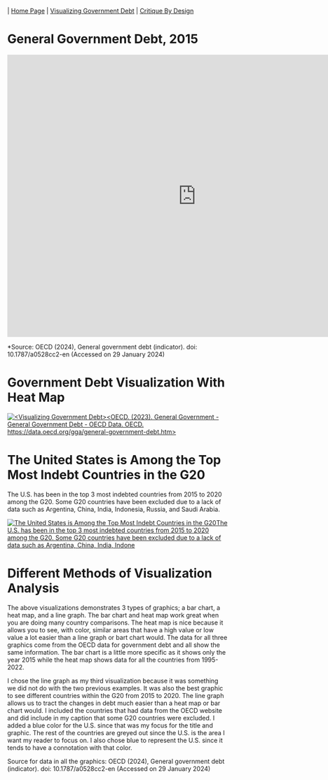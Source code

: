 | [Home Page](https://nataliah24.github.io/Hernandez-Berrios-Portfolio/) | [Visualizing Government Debt](datavisualization.md) | [Critique By Design](critiquebydesign.md) 
# General Government Debt, 2015
<iframe src="https://data.oecd.org/chart/7kig" width="860" height="645" style="border: 0" mozallowfullscreen="true" webkitallowfullscreen="true" allowfullscreen="true">OECD Chart: General government debt, Total, % of GDP, Annual, 2015</iframe>

*Source: OECD (2024), General government debt (indicator). doi: 10.1787/a0528cc2-en (Accessed on 29 January 2024)
# Government Debt Visualization With Heat Map
<div class='tableauPlaceholder' id='viz1706396552901' style='position: relative'><noscript><a href='#'><img alt='&lt;Visualizing Government Debt&gt;&lt;OECD. (2023). General Government - General Government Debt - OECD Data. OECD. https:&#47;&#47;data.oecd.org&#47;gga&#47;general-government-debt.htm&gt; 'src='https:&#47;&#47;public.tableau.com&#47;static&#47;images&#47;Vi&#47;VisualizingGovernmentDebt&#47;Sheet1&#47;1_rss.png' style='border: none' /></a></noscript><object class='tableauViz'  style='display:none;'><param name='host_url' value='https%3A%2F%2Fpublic.tableau.com%2F' /> <param name='embed_code_version' value='3' /> <param name='site_root' value='' /><param name='name' value='VisualizingGovernmentDebt&#47;Sheet1' /><param name='tabs' value='no' /><param name='toolbar' value='yes' /><param name='static_image' value='https:&#47;&#47;public.tableau.com&#47;static&#47;images&#47;Vi&#47;VisualizingGovernmentDebt&#47;Sheet1&#47;1.png' /> <param name='animate_transition' value='yes' /><param name='display_static_image' value='yes' /><param name='display_spinner' value='yes' /><param name='display_overlay' value='yes' /><param name='display_count' value='yes' /><param name='language' value='en-US' /></object></div><script type='text/javascript'>var divElement = document.getElementById('viz1706396552901');var vizElement = divElement.getElementsByTagName('object')[0];          vizElement.style.width='100%';vizElement.style.height=(divElement.offsetWidth*0.75)+'px';var scriptElement = document.createElement('script');                  scriptElement.src = 'https://public.tableau.com/javascripts/api/viz_v1.js';vizElement.parentNode.insertBefore(scriptElement, vizElement);</script>

# The United States is Among the Top Most Indebt Countries in the G20
The U.S. has been in the top 3 most indebted countries from 2015 to 2020 among the G20. Some G20 countries have been excluded due to a lack of data such as Argentina, China, India, Indonesia, Russia, and Saudi Arabia.

<div class='tableauPlaceholder' id='viz1706400563433' style='position: relative'><noscript><a href='#'><img alt='The United States is Among the Top Most Indebt Countries in the G20The U.S. has been in the top 3 most indebted countries from 2015 to 2020 among the G20. Some G20 countries have been excluded due to a lack of data such as Argentina, China, India, Indone 'src='https:&#47;&#47;public.tableau.com&#47;static&#47;images&#47;Th&#47;TheUSisAmongtheTopMostIndebtCountriesintheG20&#47;Sheet2&#47;1_rss.png' style='border: none' /></a></noscript><object class='tableauViz'  style='display:none;'><param name='host_url' value='https%3A%2F%2Fpublic.tableau.com%2F' /> <param name='embed_code_version' value='3' /> <param name='site_root' value='' /><param name='name' value='TheUSisAmongtheTopMostIndebtCountriesintheG20&#47;Sheet2' /><param name='tabs' value='no' /><param name='toolbar' value='yes' /><param name='static_image'value='https:&#47;&#47;public.tableau.com&#47;static&#47;images&#47;Th&#47;TheUSisAmongtheTopMostIndebtCountriesintheG20&#47;Sheet2&#47;1.png' /> <param name='animate_transition' value='yes' /><param name='display_static_image' value='yes' /><param name='display_spinner' value='yes' /<paramname='display_overlay' value='yes' /><param name='display_count' value='yes' /><param name='language' value='en-US' /></object></div><script type='text/javascript'>var divElement = document.getElementById('viz1706400563433');var vizElement = divElement.getElementsByTagName('object')[0];                    vizElement.style.width='100%';vizElement.style.height=(divElement.offsetWidth*0.75)+'px';var scriptElement = document.createElement('script');                    scriptElement.src = 'https://public.tableau.com/javascripts/api/viz_v1.js';vizElement.parentNode.insertBefore(scriptElement, vizElement);</script>

# Different Methods of Visualization Analysis

The above visualizations demonstrates 3 types of graphics; a bar chart, a heat map, and a line graph. The bar chart and heat map work great when you are doing many country comparisons. The heat map is nice because it allows you to see, with color, similar areas that have a high value or low value a lot easier than a line graph or bart chart would. The data for all three graphics come from the OECD data for government debt and all show the same information. The bar chart is a little more specific as it shows only the year 2015 while the heat map shows data for all the countries from 1995-2022. 

I chose the line graph as my third visualization because it was something we did not do with the two previous examples. It was also the best graphic to see different countries within the G20 from 2015 to 2020. The line graph allows us to tract the changes in debt much easier than a heat map or bar chart would. I included the countries that had data from the OECD website and did include in my caption that some G20 countries were excluded. I added a blue color for the U.S. since that was my focus for the title and graphic. The rest of the countries are greyed out since the U.S. is the area I want my reader to focus on. I also chose blue to represent the U.S. since it tends to have a connotation with that color. 

Source for data in all the graphics:
OECD (2024), General government debt (indicator). doi: 10.1787/a0528cc2-en (Accessed on 29 January 2024)







